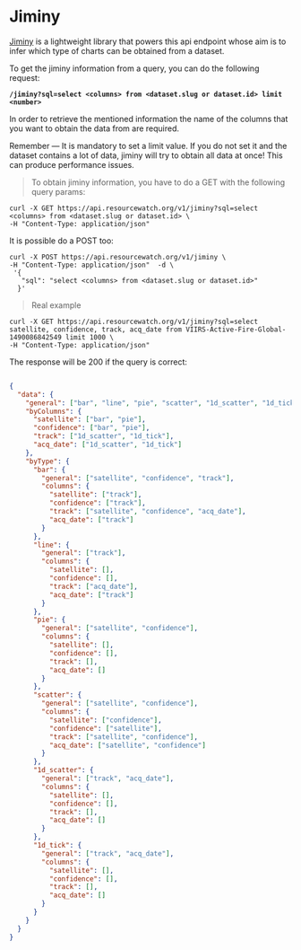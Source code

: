 # Jiminy

[Jiminy](https://github.com/vizzuality/jiminy) is a lightweight library that powers this api endpoint whose aim is to infer which type of charts can be obtained from a dataset.

To get the jiminy information from a query, you can do the following request:

**`/jiminy?sql=select <columns> from <dataset.slug or dataset.id> limit <number>`**

In order to retrieve the mentioned information the name of the columns that you want to obtain the data from are required.

<aside class="notice">
Remember — It is mandatory to set a limit value. If you do not set it and the dataset contains a lot of data, jiminy will try to obtain all data at once! This can produce performance issues.
</aside>

> To obtain jiminy information, you have to do a GET with the following query params:

```shell
curl -X GET https://api.resourcewatch.org/v1/jiminy?sql=select <columns> from <dataset.slug or dataset.id> \
-H "Content-Type: application/json"
```

It is possible do a POST too:

```shell
curl -X POST https://api.resourcewatch.org/v1/jiminy \
-H "Content-Type: application/json"  -d \
 '{
   "sql": "select <columns> from <dataset.slug or dataset.id>"
  }'
```

> Real example

```shell
curl -X GET https://api.resourcewatch.org/v1/jiminy?sql=select satellite, confidence, track, acq_date from VIIRS-Active-Fire-Global-1490086842549 limit 1000 \
-H "Content-Type: application/json"
```

The response will be 200 if the query is correct:

```json

{
  "data": {
    "general": ["bar", "line", "pie", "scatter", "1d_scatter", "1d_tick"],
    "byColumns": {
      "satellite": ["bar", "pie"],
      "confidence": ["bar", "pie"],
      "track": ["1d_scatter", "1d_tick"],
      "acq_date": ["1d_scatter", "1d_tick"]
    },
    "byType": {
      "bar": {
        "general": ["satellite", "confidence", "track"],
        "columns": {
          "satellite": ["track"],
          "confidence": ["track"],
          "track": ["satellite", "confidence", "acq_date"],
          "acq_date": ["track"]
        }
      },
      "line": {
        "general": ["track"],
        "columns": {
          "satellite": [],
          "confidence": [],
          "track": ["acq_date"],
          "acq_date": ["track"]
        }
      },
      "pie": {
        "general": ["satellite", "confidence"],
        "columns": {
          "satellite": [],
          "confidence": [],
          "track": [],
          "acq_date": []
        }
      },
      "scatter": {
        "general": ["satellite", "confidence"],
        "columns": {
          "satellite": ["confidence"],
          "confidence": ["satellite"],
          "track": ["satellite", "confidence"],
          "acq_date": ["satellite", "confidence"]
        }
      },
      "1d_scatter": {
        "general": ["track", "acq_date"],
        "columns": {
          "satellite": [],
          "confidence": [],
          "track": [],
          "acq_date": []
        }
      },
      "1d_tick": {
        "general": ["track", "acq_date"],
        "columns": {
          "satellite": [],
          "confidence": [],
          "track": [],
          "acq_date": []
        }
      }
    }
  }
}
```
